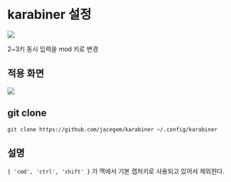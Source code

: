 
# karabiner 설정


![](https://i.imgur.com/gnH8PAn.jpg)

2~3키 동시 입력을 mod 키로 변경

## 적용 화면 

![](https://i.imgur.com/pbIOtJK.jpg)

## git clone 

```
git clone https://github.com/jacegem/karabiner ~/.config/karabiner
```


## 설명

`{ 'cmd', 'ctrl', 'shift' }` 가 맥에서 기본 캡처키로 사용되고 있어서 제외한다. 

